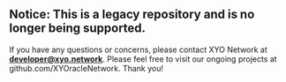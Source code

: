 ## Notice: This is a legacy repository and is no longer being supported.
If you have any questions or concerns, please contact XYO Network at **developer@xyo.network**. Please feel free to visit our ongoing projects at github.com/XYOracleNetwork. Thank you!
##
